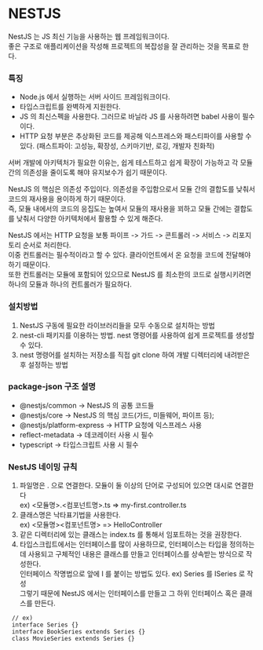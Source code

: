 # NESTJS
NestJS 는 JS 최신 기능을 사용하는 웹 프레임워크이다.</br>
좋은 구조로 애플리케이션을 작성해 프로젝트의 복잡성을 잘 관리하는 것을 목표로 한다.

### 특징
- Node.js 에서 실행하는 서버 사이드 프레임워크이다.
- 타입스크립트를 완벽하게 지원한다.
- JS 의 최신스펙을 사용한다. 그러므로 바닐라 JS 를 사용하려면 babel 사용이 필수이다.
- HTTP 요청 부분은 추상화된 코드를 제공해 익스프레스와 패스티파이를 사용할 수 있다. (패스트파이: 고성능, 확장성, 스키마기반, 로깅, 개발자 친화적)

서버 개발에 아키텍처가 필요한 이유는, 쉽게 테스트하고 쉽게 확장이 가능하고 각 모듈간의 의존성을 줄이도록 해야 유지보수가 쉽기 때문이다.

NestJS 의 핵심은 의존성 주입이다. 의존성을 주입함으로서 모듈 간의 결합도를 낮춰서 코드의 재사용을 용이하게 하기 때문이다. </br>
즉, 모듈 내에서의 코드의 응집도는 높여서 모듈의 재사용을 꾀하고 모듈 간에는 결합도를 낮춰서 다양한 아키텍처에서 활용할 수 있게 해준다.

NestJS 에서는 HTTP 요청을 보통 파이프 -> 가드 -> 콘트롤러 -> 서비스 -> 리포지토리 순서로 처리한다.</br>
이중 컨트롤러는 필수적이라고 할 수 있다. 클라이언트에서 온 요청을 코드에 전달해야 하기 때문이다.</br>
또한 컨트롤러는 모듈에 포함되어 있으므로 NestJS 를 최소한의 코드로 실행시키려면 하나의 모듈과 하나의 컨트롤러가 필요하다.

### 설치방법
1. NestJS 구동에 필요한 라이브러리들을 모두 수동으로 설치하는 방법
2. nest-cli 패키지를 이용하는 방법. nest 명령어를 사용하여 쉽게 프로젝트를 생성할 수 있다.
3. nest 명령어를 설치하는 저장소를 직접 git clone 하여 개발 디렉터리에 내려받은 후 설정하는 방법

### package-json 구조 설명
- @nestjs/common -> NestJS 의 공통 코드들
- @nestjs/core -> NestJS 의 핵심 코드(가드, 미들웨어, 파이프 등);
- @nestjs/platform-express -> HTTP 요청에 익스프레스 사용
- reflect-metadata -> 데코레이터 사용 시 필수
- typescript -> 타입스크립트 사용 시 필수

### NestJS 네이밍 규칙
1. 파일명은 . 으로 연결한다. 모듈이 둘 이상의 단어로 구성되어 있으면 대시로 연결한다</br>
ex) <모듈명>.<컴포넌트명>.ts => my-first.controller.ts
2. 클래스명은 낙타표기법을 사용한다.</br>
ex) <모듈명><컴포넌트명> => HelloController
3. 같은 디렉터리에 있는 클래스는 index.ts 를 통해서 임포트하는 것을 권장한다.
4. 타입스크립트에서는 인터페이스를 많이 사용하므로, 인터페이스는 타입을 정의하는데 사용되고 구체적인 내용은 클래스를 만들고 인터페이스를 상속받는 방식으로 작성한다.</br>
인터페이스 작명법으로 앞에 I 를 붙이는 방법도 있다. ex) Series 를 ISeries 로 작성</br>
그렇기 때문에 NestJS 에서는 인터페이스를 만들고 그 하위 인터페이스 혹은 클래스를 만든다.</br>
```
 // ex)
 interface Series {}
 interface BookSeries extends Series {}
 class MovieSeries extends Series {}
```